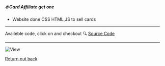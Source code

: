 ##### 🔥 Card Affiliate get one

- Website done CSS HTML,JS to sell cards

---

Availeble code, click on and checkout 🔍 [Source Code](https://github.com/devnaelson/devnaelson/tree/main/projects/hide-whatsapp/code)

---

![View](https://i.imgur.com/pWKy1hC.jpg)


[Return out back](https://github.com/devnaelson)
